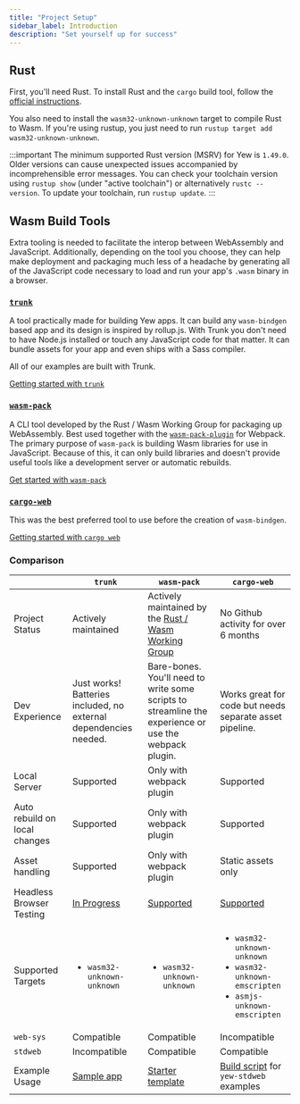 ```yaml
---
title: "Project Setup"
sidebar_label: Introduction
description: "Set yourself up for success"
---
```


## Rust

First, you'll need Rust. To install Rust and the `cargo` build tool, follow the [official instructions](https://www.rust-lang.org/tools/install).

You also need to install the `wasm32-unknown-unknown` target to compile Rust to Wasm.
If you're using rustup, you just need to run `rustup target add wasm32-unknown-unknown`.

:::important
The minimum supported Rust version (MSRV) for Yew is `1.49.0`. Older versions can cause unexpected issues accompanied by incomprehensible error messages.
You can check your toolchain version using `rustup show` (under "active toolchain") or alternatively `rustc --version`. To update your toolchain, run `rustup update`.
:::

## **Wasm Build Tools**

Extra tooling is needed to facilitate the interop between WebAssembly and JavaScript. Additionally,
depending on the tool you choose, they can help make deployment and packaging much less of a
headache by generating all of the JavaScript code necessary to load and run your app's `.wasm`
binary in a browser.

### [**`trunk`**](https://github.com/thedodd/trunk/)

A tool practically made for building Yew apps.
It can build any `wasm-bindgen` based app and its design is inspired by rollup.js.
With Trunk you don't need to have Node.js installed or touch any JavaScript code for that matter.
It can bundle assets for your app and even ships with a Sass compiler.

All of our examples are built with Trunk.

[Getting started with `trunk`](project-setup/using-trunk.md)

### [**`wasm-pack`**](https://rustwasm.github.io/docs/wasm-pack/)

A CLI tool developed by the Rust / Wasm Working Group for packaging up WebAssembly. Best used
together with the [`wasm-pack-plugin`](https://github.com/wasm-tool/wasm-pack-plugin) for Webpack.
The primary purpose of `wasm-pack` is building Wasm libraries for use in JavaScript.
Because of this, it can only build libraries and doesn't provide useful tools like a development server or automatic rebuilds.

[Get started with `wasm-pack`](project-setup/using-wasm-pack.md)

### [**`cargo-web`**](https://github.com/koute/cargo-web)

This was the best preferred tool to use before the creation of `wasm-bindgen`.

[Getting started with `cargo web`](project-setup/using-cargo-web.md)

### Comparison

|                               | `trunk`                                                          | `wasm-pack`                                                                                          | `cargo-web`                                                                                                                                            |
| ----------------------------- | ---------------------------------------------------------------- | ---------------------------------------------------------------------------------------------------- | ------------------------------------------------------------------------------------------------------------------------------------------------------ |
| Project Status                | Actively maintained                                              | Actively maintained by the [Rust / Wasm Working Group](https://rustwasm.github.io)                   | No Github activity for over 6 months                                                                                                                   |
| Dev Experience                | Just works! Batteries included, no external dependencies needed. | Bare-bones. You'll need to write some scripts to streamline the experience or use the webpack plugin. | Works great for code but needs separate asset pipeline.                                                                                                |
| Local Server                  | Supported                                                        | Only with webpack plugin                                                                             | Supported                                                                                                                                              |
| Auto rebuild on local changes | Supported                                                        | Only with webpack plugin                                                                             | Supported                                                                                                                                              |
| Asset handling                | Supported                                                        | Only with webpack plugin                                                                             | Static assets only                                                                                                                                     |
| Headless Browser Testing      | [In Progress](https://github.com/thedodd/trunk/issues/20)        | [Supported](https://rustwasm.github.io/wasm-pack/book/commands/test.html)                            | [Supported](https://github.com/koute/cargo-web#features)                                                                                               |
| Supported Targets             | <ul><li><code>wasm32-unknown-unknown</code></li></ul>            | <ul><li><code>wasm32-unknown-unknown</code></li></ul>                                                | <ul> <li><code>wasm32-unknown-unknown</code></li> <li><code>wasm32-unknown-emscripten</code></li> <li><code>asmjs-unknown-emscripten</code></li> </ul> |
| `web-sys`                     | Compatible                                                       | Compatible                                                                                           | Incompatible                                                                                                                                           |
| `stdweb`                      | Incompatible                                                     | Compatible                                                                                           | Compatible                                                                                                                                             |
| Example Usage                 | [Sample app](./build-a-sample-app.md)                            | [Starter template](https://github.com/yewstack/yew-wasm-pack-minimal)                                | [Build script](https://www.github.com/yewstack/yew/tree/master/packages/yew-stdweb/examples) for `yew-stdweb` examples                                          |
